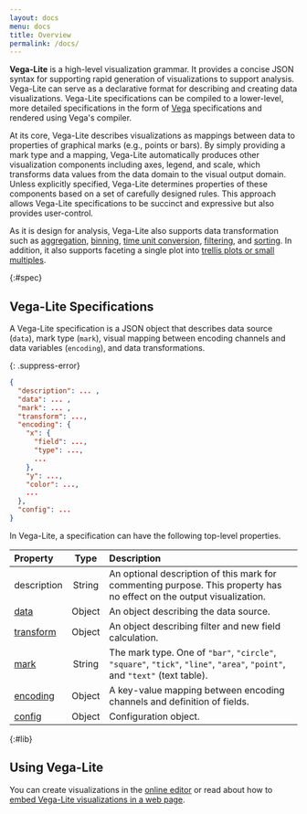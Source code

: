 ```yaml
---
layout: docs
menu: docs
title: Overview
permalink: /docs/
---
```


**Vega-Lite** is a high-level visualization grammar.  It provides a concise JSON syntax for supporting rapid generation of visualizations to support analysis.  Vega-Lite can serve as a declarative format for describing and creating data visualizations.  Vega-Lite specifications can be compiled to a lower-level, more detailed specifications in the form of [Vega](http://vega.github.io/vega) specifications and rendered using Vega's compiler.

At its core, Vega-Lite describes visualizations as mappings between data to properties of graphical marks (e.g., points or bars).  By simply providing a mark type and a mapping, Vega-Lite automatically produces other visualization components including axes, legend, and scale, which transforms data values from the data domain to the visual output domain.  Unless explicitly specified, Vega-Lite determines properties of these components based on a set of carefully designed rules.  This approach allows Vega-Lite specifications to be succinct and expressive but also provides user-control.  

As it is design for analysis, Vega-Lite also supports data transformation such as [aggregation](aggregate.html), [binning](bin.html), [time unit conversion](timeunit.html), [filtering](transform.html), and [sorting](sort.html).  In addition, it also supports faceting a single plot into [trellis plots or small multiples](https://en.wikipedia.org/wiki/Small_multiple).

{:#spec}

## Vega-Lite Specifications

A Vega-Lite specification is a JSON object that describes data source (`data`),
mark type (`mark`), visual mapping between encoding channels and data variables (`encoding`),
and data transformations.

{: .suppress-error}
```json
{
  "description": ... ,       
  "data": ... ,       
  "mark": ... ,   
  "transform": ...,    
  "encoding": {     
    "x": {
      "field": ...,
      "type": ...,
      ...
    },
    "y": ...,
    "color": ...,
    ...
  },
  "config": ...
}
```

In Vega-Lite, a specification can have the following top-level properties.

| Property             | Type          | Description    |
| :------------        |:-------------:| :------------- |
| description   | String     | An optional description of this mark for commenting purpose. This property has no effect on the output visualization. |
| [data](data.html)    | Object        | An object describing the data source. |
| [transform](transform.html) | Object | An object describing filter and new field calculation. |
| [mark](mark.html)    | String        | The mark type.  One of `"bar"`, `"circle"`, `"square"`, `"tick"`, `"line"`, `"area"`, `"point"`, and `"text"` (text table). |
| [encoding](encoding.html) | Object   | A key-value mapping between encoding channels and definition of fields. |
| [config](config.html)   | Object     | Configuration object. |

{:#lib}

## Using Vega-Lite

<!--TODO more about API -->

You can create visualizations in the [online editor](https://vega.github.io/vega-editor/?mode=vega-lite) or read about how to [embed Vega-Lite visualizations in a web page](embed.html).

